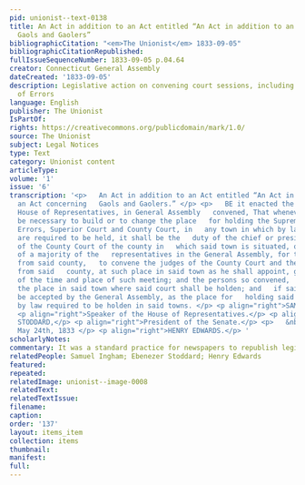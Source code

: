 ```yaml
---
pid: unionist--text-0138
title: An Act in addition to an Act entitled “An Act in addition to an Act concerning
  Gaols and Gaolers”
bibliographicCitation: "<em>The Unionist</em> 1833-09-05"
bibliographicCitationRepublished: 
fullIssueSequenceNumber: 1833-09-05 p.04.64
creator: Connecticut General Assembly
dateCreated: '1833-09-05'
description: Legislative action on convening court sessions, including Supreme Court
  of Errors
language: English
publisher: The Unionist
IsPartOf: 
rights: https://creativecommons.org/publicdomain/mark/1.0/
source: The Unionist
subject: Legal Notices
type: Text
category: Unionist content
articleType: 
volume: '1'
issue: '6'
transcription: '<p>   An Act in addition to an Act entitled “An Act in addition to
  an Act concerning   Gaols and Gaolers.” </p> <p>   BE it enacted the Senate and
  House of Representatives, in General Assembly   convened, That whenever it shall
  be necessary to build or to change the place   for holding the Supreme Court of
  Errors, Superior Court and County Court, in   any town in which by law said Courts
  are required to be held, it shall be the   duty of the chief or presiding judge
  of the County Court of the county in   which said town is situated, on the application
  of a majority of the   representatives in the General Assembly, for the time being,
  from said county,   to convene the judges of the County Court and the Representatives
  from said   county, at such place in said town as he shall appoint, giving reasonable   notice
  of the time and place of such meeting; and the persons so convened,   shall designate
  the place in said town where said court shall be holden; and   if said report shall
  be accepted by the General Assembly, as the place for   holding said courts, when
  by law required to be holden in said towns. </p> <p align="right">SAMUEL INGHAM,</p>
  <p align="right">Speaker of the House of Representatives.</p> <p align="right">EBENZER
  STODDARD,</p> <p align="right">President of the Senate.</p> <p>   &nbsp;&nbsp;&nbsp;&nbsp;&nbsp;&nbsp;&nbsp;&nbsp;&nbsp;&nbsp;&nbsp;&nbsp;&nbsp;&nbsp;&nbsp;&nbsp;&nbsp;&nbsp;&nbsp;&nbsp;&nbsp;&nbsp;&nbsp;&nbsp;&nbsp;&nbsp;&nbsp;&nbsp;&nbsp;&nbsp;&nbsp;&nbsp;&nbsp;&nbsp;&nbsp;&nbsp;&nbsp;&nbsp;&nbsp;&nbsp;&nbsp;&nbsp;&nbsp;&nbsp;&nbsp;&nbsp;&nbsp;&nbsp;&nbsp;&nbsp;&nbsp;&nbsp;&nbsp;&nbsp;&nbsp;&nbsp;&nbsp;&nbsp;&nbsp;&nbsp;&nbsp;&nbsp;&nbsp;&nbsp;&nbsp;&nbsp;&nbsp;&nbsp;&nbsp;&nbsp;&nbsp;&nbsp;&nbsp;&nbsp;&nbsp;&nbsp;&nbsp;&nbsp;&nbsp;&nbsp;&nbsp;&nbsp;&nbsp;   Approved,
  May 24th, 1833 </p> <p align="right">HENRY EDWARDS.</p> '
scholarlyNotes: 
commentary: It was a standard practice for newspapers to republish legislative acts
relatedPeople: Samuel Ingham; Ebenezer Stoddard; Henry Edwards
featured: 
repeated: 
relatedImage: unionist--image-0008
relatedText: 
relatedTextIssue: 
filename: 
caption: 
order: '137'
layout: items_item
collection: items
thumbnail: 
manifest: 
full: 
---
```

